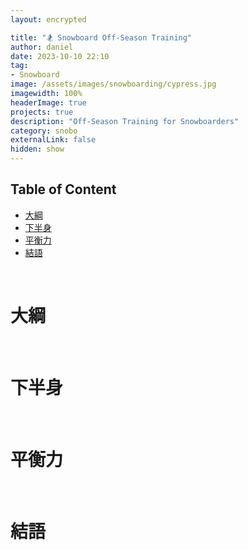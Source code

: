 ```yaml
---
layout: encrypted

title: "🏂 Snowboard Off-Season Training"
author: daniel
date: 2023-10-10 22:10
tag: 
- Snowboard
image: /assets/images/snowboarding/cypress.jpg
imagewidth: 100%
headerImage: true
projects: true
description: "Off-Season Training for Snowboarders"
category: snobo
externalLink: false
hidden: show
---
```



<!-- :warning: Still Under Construction! :warning: -->

## Table of Content
- [大綱](#introduction)
- [下半身](#bottom)
- [平衡力](#balance)
- [結語](#conclusion)

<br/>
<h1 id="introduction">大綱</h1>

<br/>
<h1 id="bottom">下半身</h1>

<br/>
<h1 id="balance">平衡力</h1>

<br/>
<h1 id="conclusion">結語</h1>